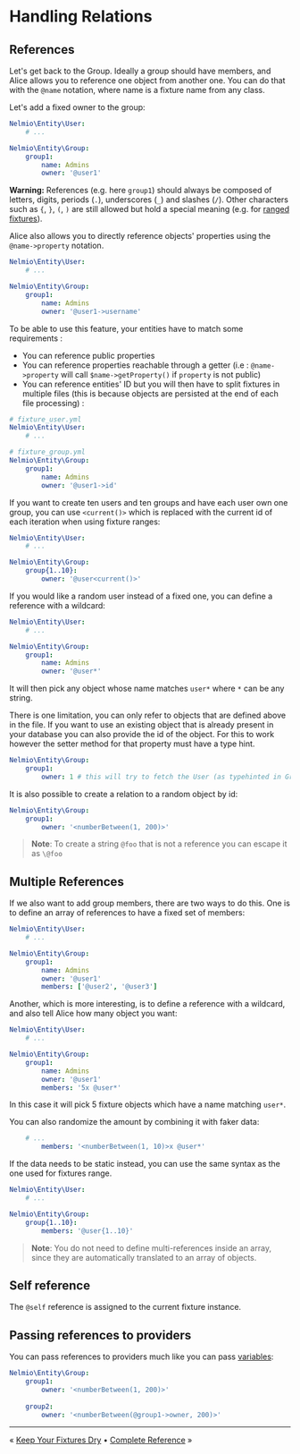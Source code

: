 # Handling Relations

## References

Let's get back to the Group. Ideally a group should have members, and Alice
allows you to reference one object from another one. You can do that with the
`@name` notation, where name is a fixture name from any class.

Let's add a fixed owner to the group:

```yaml
Nelmio\Entity\User:
    # ...

Nelmio\Entity\Group:
    group1:
        name: Admins
        owner: '@user1'
```

**Warning:** References (e.g. here `group1`) should always be composed of letters, digits, periods (`.`), underscores
(`_`) and slashes (`/`). Other characters such as `{`, `}`, `(`, `)` are still allowed but hold a special meaning (e.g.
for [ranged fixtures](complete-reference.md#fixture-ranges)).

Alice also allows you to directly reference objects' properties using the ```@name->property``` notation.

```yaml
Nelmio\Entity\User:
    # ...

Nelmio\Entity\Group:
    group1:
        name: Admins
        owner: '@user1->username'
```

To be able to use this feature, your entities have to match some requirements :
* You can reference public properties
* You can reference properties reachable through a getter (i.e : ```@name->property``` will call ```$name->getProperty()``` if ```property``` is not public)
* You can reference entities' ID but you will then have to split fixtures in multiple files (this is because objects are persisted at the end of each file processing) :

```yaml
# fixture_user.yml
Nelmio\Entity\User:
    # ...
```

```yaml
# fixture_group.yml
Nelmio\Entity\Group:
    group1:
        name: Admins
        owner: '@user1->id'
```

If you want to create ten users and ten groups and have each user own one
group, you can use `<current()>` which is replaced with the current id of
each iteration when using fixture ranges:

```yaml
Nelmio\Entity\User:
    # ...

Nelmio\Entity\Group:
    group{1..10}:
        owner: '@user<current()>'
```

If you would like a random user instead of a fixed one, you can define a
reference with a wildcard:

```yaml
Nelmio\Entity\User:
    # ...

Nelmio\Entity\Group:
    group1:
        name: Admins
        owner: '@user*'
```

It will then pick any object whose name matches `user*` where `*` can be any
string.

There is one limitation, you can only refer to objects that are defined above
in the file. If you want to use an existing object that is already present in
your database you can also provide the id of the object. For this to work
however the setter method for that property must have a type hint.

```yaml
Nelmio\Entity\Group:
    group1:
        owner: 1 # this will try to fetch the User (as typehinted in Group::setOwner) with id 1
```

It is also possible to create a relation to a random object by id:

```yaml
Nelmio\Entity\Group:
    group1:
        owner: '<numberBetween(1, 200)>'
```

> **Note**: To create a string `@foo` that is not a reference you can escape it
> as `\@foo`


## Multiple References

If we also want to add group members, there are two ways to do this.
One is to define an array of references to have a fixed set of members:

```yaml
Nelmio\Entity\User:
    # ...

Nelmio\Entity\Group:
    group1:
        name: Admins
        owner: '@user1'
        members: ['@user2', '@user3']
```

Another, which is more interesting, is to define a reference with a wildcard,
and also tell Alice how many object you want:

```yaml
Nelmio\Entity\User:
    # ...

Nelmio\Entity\Group:
    group1:
        name: Admins
        owner: '@user1'
        members: '5x @user*'
```

In this case it will pick 5 fixture objects which have a name matching `user*`.

You can also randomize the amount by combining it with faker data:

```yaml
    # ...
        members: '<numberBetween(1, 10)>x @user*'
```

If the data needs to be static instead, you can use the same syntax as
the one used for fixtures range.

```yaml
Nelmio\Entity\User:
    # ...

Nelmio\Entity\Group:
    group{1..10}:
        members: '@user{1..10}'
```

> **Note**: You do not need to define multi-references inside an array, since
> they are automatically translated to an array of objects.


## Self reference

The `@self` reference is assigned to the current fixture instance.


## Passing references to providers

You can pass references to providers much like you can pass [variables](#variables):

```yaml
Nelmio\Entity\Group:
    group1:
        owner: '<numberBetween(1, 200)>'
        
    group2:
        owner: '<numberBetween(@group1->owner, 200)>'
```


<hr />

« [Keep Your Fixtures Dry](fixtures-refactoring.md) • [Complete Reference](complete-reference.md) »
